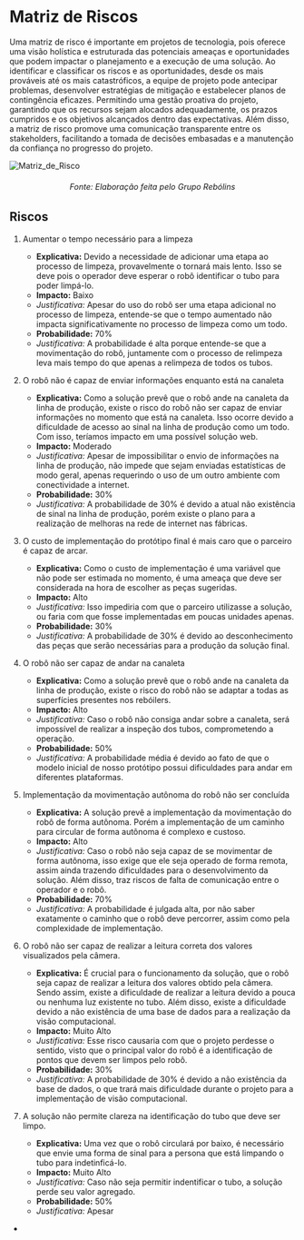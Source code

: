 # Matriz de Riscos

Uma matriz de risco é importante em projetos de tecnologia, pois oferece uma visão holística e estruturada das potenciais ameaças e oportunidades que podem impactar o planejamento e a execução de uma solução. Ao identificar e classificar os riscos e as oportunidades, desde os mais prováveis até os mais catastróficos, a equipe de projeto pode antecipar problemas, desenvolver estratégias de mitigação e estabelecer planos de contingência eficazes. Permitindo uma gestão proativa do projeto, garantindo que os recursos sejam alocados adequadamente, os prazos cumpridos e os objetivos alcançados dentro das expectativas. Além disso, a matriz de risco promove uma comunicação transparente entre os stakeholders, facilitando a tomada de decisões embasadas e a manutenção da confiança no progresso do projeto.

![Matriz_de_Risco](/img/matriz_de_risco.png)
<h6 align="center"> Fonte: Elaboração feita pelo Grupo Rebólins </h6>

## Riscos

1. Aumentar o tempo necessário para a limpeza
    - **Explicativa:** Devido a necessidade de adicionar uma etapa ao processo de limpeza, provavelmente o tornará mais lento. Isso se deve pois o operador deve esperar o robô identificar o tubo para poder limpá-lo. 
    - **Impacto:** Baixo
    - *Justificativa:* Apesar do uso do robô ser uma etapa adicional no processo de limpeza, entende-se que o tempo aumentado não impacta significativamente no processo de limpeza como um todo.
    - **Probabilidade:** 70%
    - *Justificativa:* A probabilidade é alta porque entende-se que a movimentação do robô, juntamente com o processo de relimpeza leva mais tempo do que apenas a relimpeza de todos os tubos.

2. O robô não é capaz de enviar informações enquanto está na canaleta
    - **Explicativa:** Como a solução prevê que o robô ande na canaleta da linha de produção, existe o risco do robô não ser capaz de enviar informações no momento que está na canaleta. Isso ocorre devido a dificuldade de acesso ao sinal na linha de produção como um todo. Com isso, teríamos impacto em uma possível solução web.
    - **Impacto:** Moderado
    - *Justificativa:* Apesar de impossibilitar o envio de informações na linha de produção, não impede que sejam enviadas estatísticas de modo geral, apenas requerindo o uso de um outro ambiente com conectividade a internet.
    - **Probabilidade:** 30%
    - *Justificativa:* A probabilidade de 30% é devido a atual não existência de sinal na linha de produção, porém existe o plano para a realização de melhoras na rede de internet nas fábricas.

3. O custo de implementação do protótipo final é mais caro que o parceiro é capaz de arcar.
    - **Explicativa:** Como o custo de implementação é uma variável que não pode ser estimada no momento, é uma ameaça que deve ser considerada na hora de escolher as peças sugeridas.
    - **Impacto:** Alto
    - *Justificativa:* Isso impediria com que o parceiro utilizasse a solução, ou faria com que fosse implementadas em poucas unidades apenas.
    - **Probabilidade:** 30%
    - *Justificativa:* A probabilidade de 30% é devido ao desconhecimento das peças que serão necessárias para a produção da solução final. 

4. O robô não ser capaz de andar na canaleta
    - **Explicativa:** Como a solução prevê que o robô ande na canaleta da linha de produção, existe o risco do robô não se adaptar a todas as superfícies presentes nos rebóilers.
    - **Impacto:** Alto
    - *Justificativa:* Caso o robô não consiga andar sobre a canaleta, será impossível de realizar a inspeção dos tubos, comprometendo a operação.
    - **Probabilidade:** 50%
    - *Justificativa:* A probabilidade média é devido ao fato de que o modelo inicial de nosso protótipo possui dificuldades para andar em diferentes plataformas.

5. Implementação da movimentação autônoma do robô não ser concluída
    - **Explicativa:** A solução prevê a implementação da movimentação do robô de forma autônoma. Porém a implementação de um caminho para circular de forma autônoma é complexo e custoso.
    - **Impacto:**  Alto
    - *Justificativa:* Caso o robô não seja capaz de se movimentar de forma autônoma, isso exige que ele seja operado de forma remota, assim ainda trazendo dificuldades para o desenvolvimento da solução. Além disso, traz riscos de falta de comunicação entre o operador e o robô.
    - **Probabilidade:** 70%
    - *Justificativa:* A probabilidade é julgada alta, por não saber exatamente o caminho que o robô deve percorrer, assim como pela complexidade de implementação.


6. O robô não ser capaz de realizar a leitura correta dos valores visualizados pela câmera.
    - **Explicativa:** É crucial para o funcionamento da solução, que o robô seja capaz de realizar a leitura dos valores obtido pela câmera. Sendo assim, existe a dificuldade de realizar a leitura devido a pouca ou nenhuma luz existente no tubo. Além disso, existe a dificuldade devido a não existência de uma base de dados para a realização da visão computacional.
    - **Impacto:** Muito Alto
    - *Justificativa:* Esse risco causaria com que o projeto perdesse o sentido, visto que o principal valor do robô é a identificação de pontos que devem ser limpos pelo robô.
    - **Probabilidade:** 30%
    - *Justificativa:* A probabilidade de 30% é devido a não existência da base de dados, o que trará mais dificuldade durante o projeto para a implementação de visão computacional.

7. A solução não permite clareza na identificação do tubo que deve ser limpo.
    - **Explicativa:** Uma vez que o robô circulará por baixo, é necessário que envie uma forma de sinal para a persona que está limpando o tubo para indetinficá-lo. 
    - **Impacto:** Muito Alto
    - *Justificativa:* Caso não seja permitir indentificar o tubo, a solução perde seu valor agregado.
    - **Probabilidade:** 50%
    - *Justificativa:* Apesar 
  - 